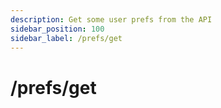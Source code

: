 ```yaml
---
description: Get some user prefs from the API
sidebar_position: 100
sidebar_label: /prefs/get
---
```

# /prefs/get